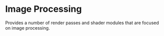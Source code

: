# Image Processing

Provides a number of render passes and shader modules that are focused on image processing.

